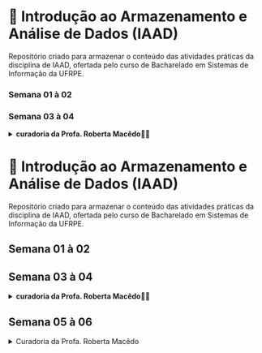 # 📑 Introdução ao Armazenamento e Análise de Dados (IAAD)

Repositório criado para armazenar o conteúdo das atividades práticas da disciplina de IAAD, ofertada pelo curso de Bacharelado em Sistemas de Informação da UFRPE.

### Semana 01 à 02

### Semana 03 à 04
<details>
  <summary><b>curadoria da Profa. Roberta Macêdo</b>🐱‍🚀</summary>
  Objetivos das semanas 2 e 3:
    - Entender os conceitos fundamentais do Modelo de Dados Relacional.
    - Compreender as restrições que podem ser especificadas em um BD relacional.
    - Compreender os principais comandos da DDL e DML.
    - Entender como especificar restrições de integridade e realizar consultas em SQL.
    - Aprender a executar instruções *insert*, *delete* e *update* em SQL.
    - Realizar a atividade avaliativa (prazo de 15 dias).
    
    MATERIAIS DIDÁTICOS DE APOIO AOS ESTUDOS:
    Videoaula de Introdução ao MySQL Workbench e criação do BD Empresa:
    🎬 https://www.loom.com/share/adb7dd4bbfed4762b9f78e8d5b507976
    📄 Script SQL do BD Empresa (arquivo anexo).
    📄 Esquema relacional do BD Empresa (arquivo anexo).
    
    **Encontro síncrono realizado em 21/09/2021:**
    🎬 https://drive.google.com/file/d/1BcefHTnLgiODbJgFiZh58N6vnS5MMA-n/view?usp=drivesdk
    
    **Videoaulas da Profa. Sarajane Peres - UNIVESP**
    🎬 https://youtu.be/yLuJbXcAvoc
    🎬 https://youtu.be/-HSyOYvksVw
    🎬 https://youtu.be/XnS8XCXPkuk (até 19min15s)
    
    📖 Leitura dos capítulos 3 e 4 (páginas 38 a 73) do livro 'Sistemas de Banco de Dados', 6ª Edição, de Ramez Elmasri e Shamkant Navathe.
    
    (Opcional) Para videoaulas mais detalhadas, acesse a *playlist* "Banco de Dados 3 - 
    
    Partes 1 a 5
    
    " do Prof. Wandré Nunes - UNIFEI:
    🎬 https://youtu.be/dXCTIz-a4K8
    🎬 https://youtu.be/oT3oELAS8-A
    🎬 https://youtu.be/3K5FT_zI_fA
    🎬 https://youtu.be/OI0BKJNeRFs
    🎬 https://youtu.be/DLzbj8FgQ-E
</details>


# 📑 Introdução ao Armazenamento e Análise de Dados (IAAD)

Repositório criado para armazenar o conteúdo das atividades práticas da disciplina de IAAD, ofertada pelo curso de Bacharelado em Sistemas de Informação da UFRPE.

## Semana 01 à 02

## Semana 03 à 04
<details>
  <summary><b>curadoria da Profa. Roberta Macêdo</b>🐱‍🚀</summary>
  Objetivos das semanas 2 e 3:
    - Entender os conceitos fundamentais do Modelo de Dados Relacional.
    - Compreender as restrições que podem ser especificadas em um BD relacional.
    - Compreender os principais comandos da DDL e DML.
    - Entender como especificar restrições de integridade e realizar consultas em SQL.
    - Aprender a executar instruções *insert*, *delete* e *update* em SQL.
    - Realizar a atividade avaliativa (prazo de 15 dias).
    
    MATERIAIS DIDÁTICOS DE APOIO AOS ESTUDOS:
    Videoaula de Introdução ao MySQL Workbench e criação do BD Empresa:
    🎬 https://www.loom.com/share/adb7dd4bbfed4762b9f78e8d5b507976
    📄 Script SQL do BD Empresa (arquivo anexo).
    📄 Esquema relacional do BD Empresa (arquivo anexo).
    
    Encontro síncrono realizado em 21/09/2021:
    🎬 https://drive.google.com/file/d/1BcefHTnLgiODbJgFiZh58N6vnS5MMA-n/view?usp=drivesdk
    
    Videoaulas da Profa. Sarajane Peres - UNIVESP
    🎬 https://youtu.be/yLuJbXcAvoc
    🎬 https://youtu.be/-HSyOYvksVw
    🎬 https://youtu.be/XnS8XCXPkuk (até 19min15s)
    
    📖 Leitura dos capítulos 3 e 4 (páginas 38 a 73) do livro 'Sistemas de Banco de Dados', 6ª Edição, de Ramez Elmasri e Shamkant Navathe.
    
    (Opcional) Para videoaulas mais detalhadas, acesse a *playlist* "Banco de Dados 3 - 
    
    Partes 1 a 5
    
    " do Prof. Wandré Nunes - UNIFEI:
    🎬 https://youtu.be/dXCTIz-a4K8
    🎬 https://youtu.be/oT3oELAS8-A
    🎬 https://youtu.be/3K5FT_zI_fA
    🎬 https://youtu.be/OI0BKJNeRFs
    🎬 https://youtu.be/DLzbj8FgQ-E
</details>


## Semana 05 à 06
<details>
  <summary>Curadoria da Profa. Roberta Macêdo</summary>
  
  ### Objetivos das semanas 5 e 6:  
   * Compreender os diferentes tipos de junção: Inner Join, left/right Join, full outer join, cross join etc.
   * Entender como especificar consultas SQL aninhadas.
   * Compreender as principais funções de agregação e agrupamento (Group By e Having).
   * Saber especificar ações como gatilhos (Trigger) e  procedimentos armazenados (Stored Procedures).
   * Compreender o conceito de visões (View) e como elas podem ser implementadas pelo SGBD.
   * Realizar a atividade avaliativa.
  
  #### MATERIAIS DIDÁTICOS DE APOIO AOS ESTUDOS:

  **Videoaula sobre os tipos de junção (reutilizada do período anterior):**
  * 🎬 https://www.loom.com/share/61584a42eee442b598b303120852beca
  * 📄 Script Marcas e Carros (arquivo anexo).
  
  **Videoaulas da Profa. Sarajane Peres - UNIVESP**
  * 🎬 https://youtu.be/XnS8XCXPkuk (A partir de 19min15s)
  * 🎬 https://youtu.be/oFti3s_Lc_oz
  * 🎬 https://youtu.be/qxoBxi7LpXk
    
  📖 Leitura do Capítulo 5 (páginas 76 a 95) do livro 'Sistemas de Banco de Dados', 6ª Edição, de Ramez Elmasri e Shamkant Navathe.

  💬 DÚVIDAS?
  Em caso de dúvidas e/ou sugestões relacionados à disciplina, encontra-se disponível nosso canal de comunicação assíncrona no DISCORD: https://discord.gg/wsYrGsqmy8

  Bons estudos!
  

</details>